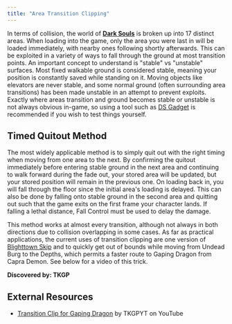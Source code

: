 ```yaml
---
title: "Area Transition Clipping"
---
```


In terms of collision, the world of **[Dark Souls](/darksouls)** is broken up into 17 distinct areas. When loading into the game, only the area you were last in will be loaded immediately, with nearby ones following shortly afterwards. This can be exploited in a variety of ways to fall through the ground at most transition points. An important concept to understand is "stable" vs "unstable" surfaces. Most fixed walkable ground is considered stable, meaning your position is constantly saved while standing on it. Moving objects like elevators are never stable, and some normal ground (often surrounding area transitions) has been made unstable in an attempt to prevent exploits. Exactly where areas transition and ground becomes stable or unstable is not always obvious in-game, so using a tool such as [DS Gadget](https://github.com/JKAnderson/DS-Gadget/releases) is recommended if you wish to test things yourself.

## Timed Quitout Method

The most widely applicable method is to simply quit out with the right timing when moving from one area to the next. By confirming the quitout immediately before entering stable ground in the next area and continuing to walk forward during the fade out, your stored area will be updated, but your stored position will remain in the previous one. On loading back in, you will fall through the floor since the initial area's loading is delayed. This can also be done by falling onto stable ground in the second area and quitting out such that the game exits on the first frame your character lands. If falling a lethal distance, Fall Control must be used to delay the damage.

This method works at almost every transition, although not always in both directions due to collision overlapping in some cases. As far as practical applications, the current uses of transition clipping are one version of [Blighttown Skip](/darksouls/blighttown-skip) and to quickly get out of bounds while moving from Undead Burg to the Depths, which permits a faster route to Gaping Dragon from Capra Demon. See below for a video of this trick.

**Discovered by: TKGP**

## External Resources

- [Transition Clip for Gaping Dragon](//youtu.be/VT9ZHpunjqs) by TKGPYT on YouTube
